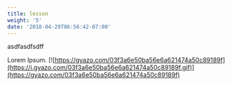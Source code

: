 ```yaml
---
title: lesson
weight: '5'
date: '2018-04-29T06:56:42-07:00'
---
```

asdfasdfsdff

Lorem Ipsum.
[![https://gyazo.com/03f3a6e50ba56e6a621474a50c89189f](https://i.gyazo.com/03f3a6e50ba56e6a621474a50c89189f.gif)](https://gyazo.com/03f3a6e50ba56e6a621474a50c89189f)